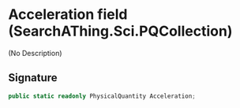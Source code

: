 # Acceleration field (SearchAThing.Sci.PQCollection)
(No Description)

## Signature
```csharp
public static readonly PhysicalQuantity Acceleration;
```
